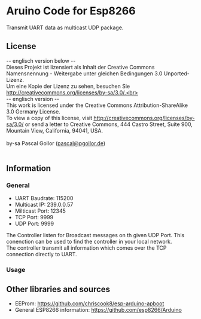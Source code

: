 Aruino Code for Esp8266
=======================

Transmit UART data as multicast UDP package.

License
-------
-- englisch version below -- <br>
Dieses Projekt ist lizensiert als Inhalt der Creative Commons Namensnennung - Weitergabe unter gleichen Bedingungen 3.0 Unported-Lizenz. <br>
Um eine Kopie der Lizenz zu sehen, besuchen Sie http://creativecommons.org/licenses/by-sa/3.0/.<br><br>
-- englisch version --<br>
This work is licensed under the Creative Commons Attribution-ShareAlike 3.0 Germany License. <br>
To view a copy of this license, visit http://creativecommons.org/licenses/by-sa/3.0/ or send a letter to
Creative Commons, 444 Castro Street, Suite 900, Mountain View, California, 94041, USA.<br><br>
by-sa Pascal Gollor (pascal@pgollor.de)<br><br>


Information
-----------

### General
 - UART Baudrate: 115200
 - Multicast IP: 239.0.0.57
 - Milticast Port: 12345
 - TCP Port: 9999
 - UDP Port: 9999

The Controller listen for Broadcast messages on th given UDP Port.
This conenction can be used to find the controller in your local network.<br>
The controller transmit all information which comes over the TCP connection directly to UART.

### Usage


Other libraries and sources
---------------------------
- EEProm: https://github.com/chriscook8/esp-arduino-apboot
- General ESP8266 information: https://github.com/esp8266/Arduino
